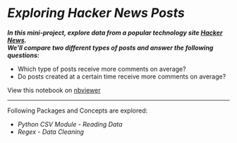# *Exploring Hacker News Posts*

***In this mini-project, explore data from a popular technology site [Hacker News](https://news.ycombinator.com/).<br>We'll compare two different types of posts and answer the following questions:***

- Which type of posts receive more comments on average?
- Do posts created at a certain time receive more comments on average?

View this notebook on [nbviewer](https://nbviewer.jupyter.org/github/nveenverma/nveenverma.github.io/blob/master/Exploring%20Hacker%20News%20Posts/Basics.ipynb)

--- 

Following Packages and Concepts are explored:

- *Python CSV Module - Reading Data*
- *Regex - Data Cleaning*



